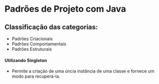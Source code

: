 # Padrões de Projeto com Java

## Classificação das categorias:

- Padrões Criacionais
- Padrões Comportamentais
- Padrões Estruturais

#### Utilizando Singleton
- Permite a criação de uma úncia instância de uma classe e fornece um modo para recuperá-la.